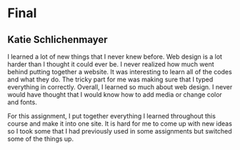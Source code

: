 # Final
## Katie Schlichenmayer

I learned a lot of new things that I never knew before. Web design is a lot harder than I thought it could ever be. I never realized how much went behind putting together a website. It was interesting to learn all of the codes and what they do. The tricky part for me was making sure that I typed everything in correctly. Overall, I learned so much about web design. I never would have thought that I would know how to add media or change color and fonts.

For this assignment, I put together everything I learned throughout this course and make it into one site. It is hard for me to come up with new ideas so I took some that I had previously used in some assignments but switched some of the things up. 
